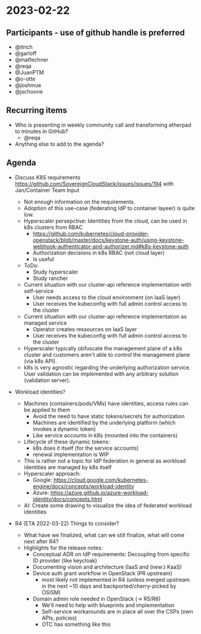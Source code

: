 # 2023-02-22
## Participants - use of github handle is preferred

* @itrich
* @garloff
* @matfechner
* @reqa
* @JuanPTM
* @o-otte
* @joshmue
* @jschoone

## Recurring items
* Who is presenting in weekly community call and transforming etherpad to minutes in GitHub?
	* @reqa
* Anything else to add to the agenda?


## Agenda

* Discuss K8S requirements https://github.com/SovereignCloudStack/issues/issues/194 with Jan/Container Team Input

	* Not enough information on the requirements.
	* Adoption of this use-case (federating IdP to container layeer) is quite low.
	* Hyperscaler persepctive: Identities from the cloud, can be used in k8s clusters from RBAC
		- https://github.com/kubernetes/cloud-provider-openstack/blob/master/docs/keystone-auth/using-keystone-webhook-authenticator-and-authorizer.md#k8s-keystone-auth
		- Authorization decisions in k8s RBAC (not cloud layer)
		- Is useful
	* ToDo:
		- Study hyperscaler
		- Study rancher
	* Current situation with our cluster-api reference implementation with self-service
		* User needs access to the cloud environment (on IaaS layer)
		*  User receives the kubeconfig with full admin control access to the cluster
	* Current situation with our cluster-api reference implementation as managed service
		* Operator creates ressources on IaaS layer
		* User receives the kubeconfig with full admin control access to the cluster
	* Hyperscaler typically obfuscate the management plane of a k8s cluster and customers aren't able to control the management plane (via k8s API).
	* k8s is very agnostic regarding the underlying authorization service. User validation can be implemented with any arbitrary solution (validation server).
	
* Workload identities?
	* Machines (containers/pods/VMs) have identities, access rules can be applied to them
		- Avoid the need to have static tokens/secrets for authorization
		- Machines are identified by the underlying platform (which invokes a dynamic token)
		- Like service accounts in k8s (mounted into the containers)
	* Lifecycle of these dynamic tokens:
		- k8s does it itself (for the service accounts)
		- renewal implementation is WIP
	* This is rather not a topic for IdP federation in general as workload identities are managed by k8s itself
	* Hyperscaler approach:
		- Google: https://cloud.google.com/kubernetes-engine/docs/concepts/workload-identity
		- Azure: https://azure.github.io/azure-workload-identity/docs/concepts.html
	* AI: Create some drawing to visualize the idea of federated workload identities

* R4 (ETA 2022-03-22) Things to consider?
	* What have we finalized, what can we still finalize, what will come next after R4?
	* Highlights for the release notes:
		- Conceptual ADR on IdP requirements: Decoupling from specific ID provider (like keycloak)
		- Documenting vision and architecture (IaaS and (new:) KaaS)
		- Device auth grant workflow in OpenStack (PR upstream)
			* most likely not implemented in R4 (unless merged upstream in the next ~10 days and backported/cherry-picked by OSISM)
		- Domain admin role needed in OpenStack (-> R5/R6)
			* We'll need to help with blueprints and implementation
			* Self-service workarounds are in place all over the CSPs (own APIs, policies)
			* OTC has something like this

